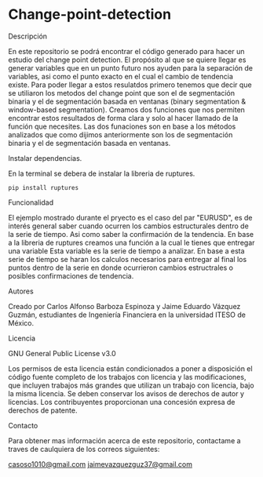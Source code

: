 # Change-point-detection

Descripción

En este repositorio se podrá encontrar el código generado para hacer un estudio del change point detection. El propósito al que se quiere llegar es generar variables que en un punto futuro nos ayuden para la separación de variables, asi como el punto exacto en el cual el cambio de tendencia existe. Para poder llegar a estos resulatdos primero tenemos que decir que se utiliaron los metodos del change point que son el de segmentación binaria y el de segmentación basada en ventanas (binary segmentation & window-based segmentation).
Creamos dos funciones que nos permiten encontrar estos resultados de forma clara y solo al hacer llamado de la función que necesites. Las dos funaciones son en base a los métodos analizados que como dijimos anteriormente son los de segmentación binaria y el de segmentación basada en ventanas.

Instalar dependencias. 

En la terminal se debera de instalar la libreria de ruptures.

    pip install ruptures

Funcionalidad

El ejemplo mostrado durante el pryecto es el caso del par "EURUSD", es de interés general saber cuando ocurren los cambios estructurales dentro de la serie de tiempo. Asi como saber la confirmación de la tendencia. En base a la libreria de ruptures creamos una función a la cual le tienes que entregar una variable Esta variable es la serie de tiempo a analizar. En base a esta serie de tiempo se haran los calculos necesarios para entregar al final los puntos dentro de la serie en donde ocurrieron cambios estructrales o posibles confirmaciones de tendencia.

Autores

Creado por Carlos Alfonso Barboza Espinoza y Jaime Eduardo Vázquez Guzmán, estudiantes de Ingeniería Financiera en la universidad ITESO de México.

Licencia

GNU General Public License v3.0

Los permisos de esta licencia están condicionados a poner a disposición el código fuente completo de los trabajos con licencia y las modificaciones, que incluyen trabajos más grandes que utilizan un trabajo con licencia, bajo la misma licencia. Se deben conservar los avisos de derechos de autor y licencias. Los contribuyentes proporcionan una concesión expresa de derechos de patente.

Contacto

Para obtener mas información acerca de este repositorio, contactame a traves de caulquiera de los correos siguientes:

casoso1010@gmail.com
jaimevazquezguz37@gmail.com
